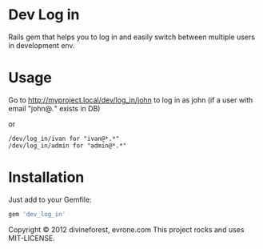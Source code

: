 # Dev Log in

Rails gem that helps you to log in and easily switch between multiple users in development env.

# Usage
Go to http://myproject.local/dev/log_in/john to log in as john (if a user with email "john@*.*" exists in DB)

or

```
/dev/log_in/ivan for "ivan@*.*"
/dev/log_in/admin for "admin@*.*"
```

# Installation

Just add to your Gemfile:

```ruby
gem 'dev_log_in'
```

Copyright © 2012 divineforest, evrone.com
This project rocks and uses MIT-LICENSE.
